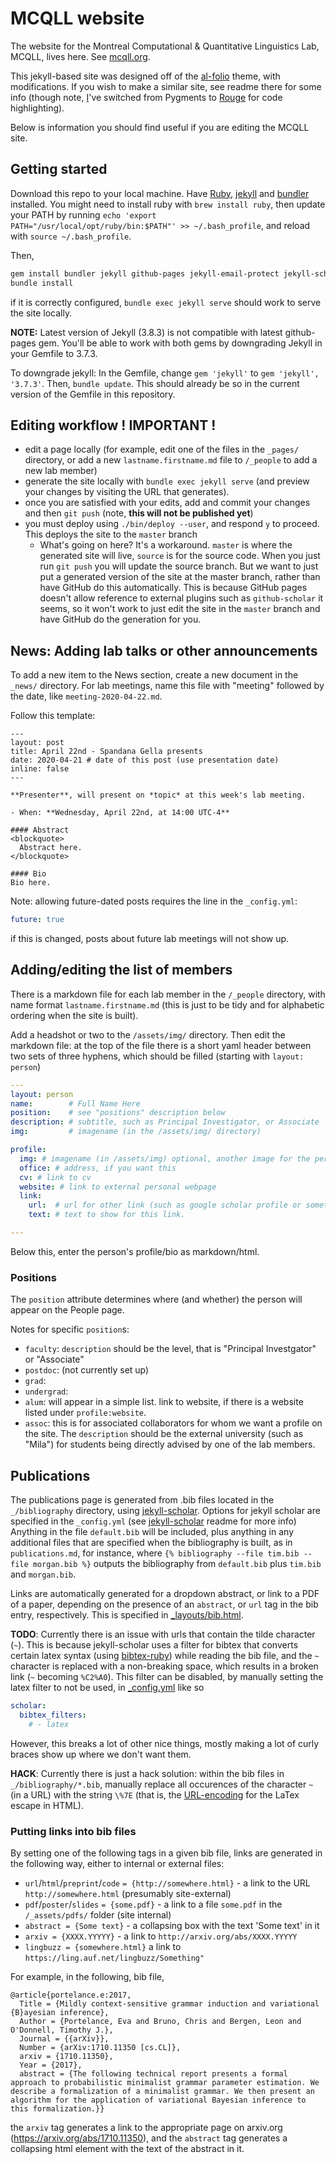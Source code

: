 # MCQLL website
The website for the Montreal Computational & Quantitative Linguistics Lab, MCQLL, lives here. See [mcqll.org](https://mcqll.org).

This jekyll-based site was designed off of the [al-folio](https://github.com/alshedivat/al-folio) theme, with modifications. If you wish to make a similar site, see readme there for some info (though note, [I](https://github.com/postylem)'ve switched from Pygments to [Rouge](https://github.com/rouge-ruby/rouge) for code highlighting).

Below is information you should find useful if you are editing the MCQLL site.

## Getting started

Download this repo to your local machine.
Have [Ruby](Ruby), [jekyll](https://jekyllrb.com/) and [bundler](https://bundler.io/) installed.  You might need to install ruby with `brew install ruby`, then update your PATH by running `echo 'export PATH="/usr/local/opt/ruby/bin:$PATH"' >> ~/.bash_profile`, and reload with `source ~/.bash_profile`.

Then,
```bash
gem install bundler jekyll github-pages jekyll-email-protect jekyll-scholar unicode_utils
bundle install
```
if it is correctly configured, `bundle exec jekyll serve` should work to serve the site locally.

**NOTE:** Latest version of Jekyll (3.8.3) is not compatible with latest github-pages gem. You'll be able to work with both gems by downgrading Jekyll in your Gemfile to 3.7.3. 

To downgrade jekyll:
In the Gemfile, change `gem 'jekyll'` to `gem 'jekyll', '3.7.3'`. Then, `bundle update`.  This should already be so in the current version of the Gemfile in this repository.

## Editing workflow ! IMPORTANT !

- edit a page locally (for example, edit one of the files in the `_pages/` directory, or add a new `lastname.firstname.md` file to `/_people` to add a new lab member)
- generate the site locally with `bundle exec jekyll serve` (and preview your changes by visiting the URL that generates).
- once you are satisfied with your edits, add and commit your changes and then `git push` (note, **this will not be published yet**)
- you must deploy using `./bin/deploy --user`, and respond `y` to proceed. This deploys the site to the `master` branch
    - What's going on here? It's a workaround. `master` is where the generated site will live, `source` is for the source code.  When you just run `git push` you will update the source branch. But we want to just put a generated version of the site at the master branch, rather than have GitHub do this automatically. This is because GitHub pages doesn't allow reference to external plugins such as `github-scholar` it seems, so it won't work to just edit the site in the `master` branch and have GitHub do the generation for you.

## News: Adding lab talks or other announcements

To add a new item to the News section, create a new document in the `_news/` directory.  For lab meetings, name this file with "meeting" followed by the date, like `meeting-2020-04-22.md`.

Follow this template:

```
---
layout: post
title: April 22nd - Spandana Gella presents 
date: 2020-04-21 # date of this post (use presentation date)
inline: false 
---

**Presenter**, will present on *topic* at this week's lab meeting. 

- When: **Wednesday, April 22nd, at 14:00 UTC-4**

#### Abstract
<blockquote>
  Abstract here.
</blockquote>

#### Bio
Bio here. 
```

Note: allowing future-dated posts requires the line in the `_config.yml`:
```yaml
future: true
```
if this is changed, posts about future lab meetings will not show up.

## Adding/editing the list of members

There is a markdown file for each lab member in the `/_people` directory, with name format `lastname.firstname.md` (this is just to be tidy and for alphabetic ordering when the site is built).

Add a headshot or two to the `/assets/img/` directory. Then edit the markdown file: at the top of the file there is a short yaml header between two sets of three hyphens,  which should be filled (starting with `layout: person`)

```yaml
---
layout: person
name:        # Full Name Here
position:    # see "positions" description below
description: # subtitle, such as Principal Investigator, or Associate
img:         # imagename (in the /assets/img/ directory)

profile:
  img: # imagename (in /assets/img) optional, another image for the personal page, if different from the one on the people page
  office: # address, if you want this
  cv: # link to cv
  website: # link to external personal webpage
  link: 
    url:  # url for other link (such as google scholar profile or something)
    text: # text to show for this link.

---
```
Below this, enter the person's profile/bio as markdown/html.

### Positions

The `position` attribute determines where (and whether) the person will appear on the People page.

Notes for specific `position`s:

- `faculty`: `description` should be the level, that is "Principal Investgator" or "Associate"
- `postdoc`: (not currently set up)
- `grad`:
- `undergrad`:
- `alum`: will appear in a simple list. link to website, if there is a website listed under `profile:website`.
- `assoc`: this is for associated collaborators for whom we want a profile on the site. The `description` should be the external university (such as "Mila") for students being directly advised by one of the lab members.

## Publications

The publications page is generated from .bib files located in the `_/bibliography` directory, using [jekyll-scholar](https://github.com/inukshuk/jekyll-scholar).  Options for jekyll scholar are specified in the `_config.yml` (see [jekyll-scholar](https://github.com/inukshuk/jekyll-scholar) readme for more info)  Anything in the file `default.bib` will be included, plus anything in any additional files that are specified when the bibliography is built, as in `publications.md`, for instance, where `{% bibliography --file tim.bib --file morgan.bib %}` outputs the bibliography from `default.bib` plus `tim.bib` and `morgan.bib`.

Links are automatically generated for a dropdown abstract, or link to a PDF of a paper, depending on the presence of an `abstract`, or `url` tag in the bib entry, respectively. This is specified in [_layouts/bib.html](_layouts/bib.html).

**TODO**: Currently there is an issue with urls that contain the tilde character (`~`).  This is because jekyll-scholar uses a filter for bibtex that converts certain latex syntax (using [bibtex-ruby](https://github.com/inukshuk/bibtex-ruby)) while reading the bib file, and the `~` character is replaced with a non-breaking space, which results in a broken link (`~` becoming `%C2%A0`).  This filter can be disabled, by manually setting the latex filter to not be used, in [_config.yml](_config.yml) like so

```yaml
scholar:
  bibtex_filters:
    # - latex
```

However, this breaks a lot of other nice things, mostly making a lot of curly braces show up where we don't want them.

**HACK**: Currently there is just a hack solution: within the bib files in `_/bibliography/*.bib`, manually replace all occurences of the character `~` (in a URL) with the string `\%7E` (that is, the [URL-encoding](https://en.wikipedia.org/wiki/Percent-encoding#Character_data) for the LaTex escape in HTML). 

### Putting links into bib files

By setting one of the following tags in a given bib file, links are generated in the following way, either to internal or external files:

- `url`/`html`/`preprint`/`code` `= {http://somewhere.html}` - a link to the URL `http://somewhere.html` (presumably site-external)
- `pdf`/`poster`/`slides` `= {some.pdf}` - a link to a file `some.pdf` in the `/_assets/pdfs/` folder (site internal)
- `abstract = {Some text}` - a collapsing box with the text 'Some text' in it
- `arxiv = {XXXX.YYYYY}` - a link to `http://arxiv.org/abs/XXXX.YYYYY`
- `lingbuzz = {somewhere.html}` a link to `https://ling.auf.net/lingbuzz/Something"`


For example, in the following, bib file, 
```
@article{portelance.e:2017,
  Title = {Mildly context-sensitive grammar induction and variational {B}ayesian inference},
  Author = {Portelance, Eva and Bruno, Chris and Bergen, Leon and O'Donnell, Timothy J.},
  Journal = {{arXiv}},
  Number = {arXiv:1710.11350 [cs.CL]},
  arxiv = {1710.11350},
  Year = {2017},
  abstract = {The following technical report presents a formal approach to probabilistic minimalist grammar parameter estimation. We describe a formalization of a minimalist grammar. We then present an algorithm for the application of variational Bayesian inference to this formalization.}}
```
the  `arxiv` tag generates a link to the appropriate page on arxiv.org (https://arxiv.org/abs/1710.11350), and the `abstract` tag generates a collapsing html element with the text of the abstract in it.

